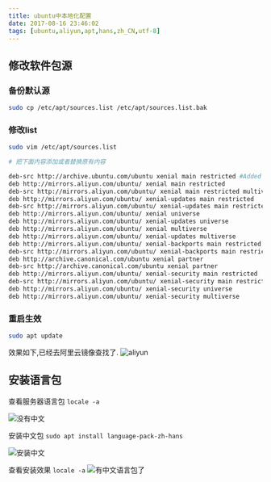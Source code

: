 ```yaml
---
title: ubuntu中本地化配置
date: 2017-08-16 23:46:02
tags: [ubuntu,aliyun,apt,hans,zh_CN,utf-8]
---
```



## 修改软件包源

### 备份默认源

```sh
sudo cp /etc/apt/sources.list /etc/apt/sources.list.bak
```

### 修改list

```sh
sudo vim /etc/apt/sources.list

# 把下面内容添加或者替换原有内容

deb-src http://archive.ubuntu.com/ubuntu xenial main restricted #Added by software-properties
deb http://mirrors.aliyun.com/ubuntu/ xenial main restricted
deb-src http://mirrors.aliyun.com/ubuntu/ xenial main restricted multiverse universe #Added by software-properties
deb http://mirrors.aliyun.com/ubuntu/ xenial-updates main restricted
deb-src http://mirrors.aliyun.com/ubuntu/ xenial-updates main restricted multiverse universe #Added by software-properties
deb http://mirrors.aliyun.com/ubuntu/ xenial universe
deb http://mirrors.aliyun.com/ubuntu/ xenial-updates universe
deb http://mirrors.aliyun.com/ubuntu/ xenial multiverse
deb http://mirrors.aliyun.com/ubuntu/ xenial-updates multiverse
deb http://mirrors.aliyun.com/ubuntu/ xenial-backports main restricted universe multiverse
deb-src http://mirrors.aliyun.com/ubuntu/ xenial-backports main restricted universe multiverse #Added by software-properties
deb http://archive.canonical.com/ubuntu xenial partner
deb-src http://archive.canonical.com/ubuntu xenial partner
deb http://mirrors.aliyun.com/ubuntu/ xenial-security main restricted
deb-src http://mirrors.aliyun.com/ubuntu/ xenial-security main restricted multiverse universe #Added by software-properties
deb http://mirrors.aliyun.com/ubuntu/ xenial-security universe
deb http://mirrors.aliyun.com/ubuntu/ xenial-security multiverse
```

### 重启生效

```sh
sudo apt update
```

效果如下,已经去阿里云镜像查找了.
![aliyun](http://ou1djxzjh.bkt.clouddn.com/blog/image/ubuntu-aliyun-apt.png-s)

## 安装语言包

查看服务器语言包 `locale -a`

![没有中文](http://ou1djxzjh.bkt.clouddn.com/blog/image/there-is-not-chinese.png-s)

安装中文包 `sudo apt install language-pack-zh-hans`

![安装中文](http://ou1djxzjh.bkt.clouddn.com/blog/image/zh_CN_install.png-s)

查看安装效果 `locale -a`
![有中文语言包了](http://ou1djxzjh.bkt.clouddn.com/blog/image/there-is-zh_cn.png-s)